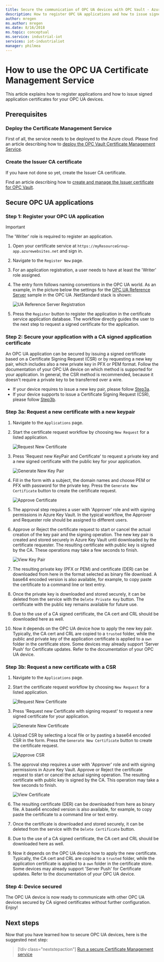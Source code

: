 ```yaml
---
title: Secure the communication of OPC UA devices with OPC Vault - Azure | Microsoft Docs
description: How to register OPC UA applications and how to issue signed application certificates for your OPC UA devices with OPC Vault.
author: mregen
ms.author: mregen
ms.date: 8/16/2018
ms.topic: conceptual
ms.service: industrial-iot
services: iot-industrialiot
manager: philmea
---
```


# How to use the OPC UA Certificate Management Service

This article explains how to register applications and how to issue signed application certificates for your OPC UA devices.

## Prerequisites

### Deploy the Certificate Management Service

First of all, the service needs to be deployed to the Azure cloud.
Please find an article describing how to [deploy the OPC Vault Certificate Management Service](howto-opc-vault-deploy.md).

### Create the Issuer CA certificate

If you have not done so yet, create the Issuer CA certificate.

Find an article describing how to [create and manage the Issuer certificate for OPC Vault](howto-opc-vault-manage.md).

## Secure OPC UA applications

### Step 1: Register your OPC UA application 

> [!IMPORTANT]
> The 'Writer' role is required to register an application.

1. Open your certificate service at `https://myResourceGroup-app.azurewebsites.net` and sign in.
2. Navigate to the `Register New` page.
1. For an application registration, a user needs to have at least the 'Writer' role assigned.
2. The entry form follows naming conventions in the OPC UA world. As an example, in the picture below the settings for the [OPC UA Reference Server](https://github.com/OPCFoundation/UA-.NETStandard/tree/master/SampleApplications/Workshop/Reference) sample in the OPC UA .NetStandard stack is shown:

   ![UA Reference Server Registration](media/howto-opc-vault-secure/reference-server-registration.png "UA Reference Server Registration")

5. Press the `Register` button to register the application in the certificate service application database. The workflow directly guides the user to the next step to request a signed certificate for the application.

### Step 2: Secure your application with a CA signed application certificate

An OPC UA application can be secured by issuing a signed certificate based on a Certificate Signing
Request (CSR) or by requesting a new key pair, which includes also a new private key in PFX or PEM format. 
Follow the documentation of your OPC UA device on which method is supported for your application. 
In general, the CSR method is recommended, because it doesn't require a private key to be transferred over a wire.

- If your device requires to issue a new key pair, please follow [Step3a](##step-3a-request-a-new-certificate-with-a-new-keypair).
- If your device supports to issue a Certificate Signing Request (CSR), please follow [Step3b](#step-3b-request-a-new-certificate-with-a-csr).

### Step 3a: Request a new certificate with a new keypair

1. Navigate to the `Applications` page.
3. Start the certificate request workflow by choosing `New Request` for a listed application.

   ![Request New Certificate](media/howto-opc-vault-secure/request-new-certificate.png "Request New Certificate")

3. Press 'Request new KeyPair and Certificate' to request a private key and a new signed certificate with the public key for your application.

   ![Generate New Key Pair](media/howto-opc-vault-secure/generate-new-key-pair.png "Generate New Key Pair")

4. Fill in the form with a subject, the domain names and choose PEM or PFX with password for the private key. Press the `Generate New Certificate` button to create the certificate request.

   ![Approve Certificate](media/howto-opc-vault-secure/approve-reject.png "Approve Certificate")

5. The approval step requires a user with 'Approver' role and with signing permissions in Azure Key Vault. In the typical workflow, the Approver and Requester role should be assigned to different users.
6. Approve or Reject the certificate request to start or cancel the actual creation of the key pair and the signing operation. The new key pair is created and stored securely in Azure Key Vault until downloaded by the certificate requester. The resulting certificate with public key is signed by the CA. These operations may take a few seconds to finish.

   ![View Key Pair](media/howto-opc-vault-secure/view-key-pair.png "View Key Pair")

7. The resulting private key (PFX or PEM) and certificate (DER) can be downloaded from here in the format selected as binary file download. A base64 encoded version is also available, for example, to copy paste the certificate to a command line or text entry. 
8. Once the private key is downloaded and stored securely, it can be deleted from the service with the `Delete Private Key` button. The certificate with the public key remains available for future use.
9. Due to the use of a CA signed certificate, the CA cert and CRL should be downloaded here as well.
10. Now it depends on the OPC UA device how to apply the new key pair. Typically, the CA cert and CRL are copied to a `trusted` folder, while the public and private key of the application certificate is applied to a `own` folder in the certificate store. Some devices may already support 'Server Push' for Certificate updates. Refer to the documentation of your OPC UA device.

### Step 3b: Request a new certificate with a CSR 

1. Navigate to the `Applications` page.
3. Start the certificate request workflow by choosing `New Request` for a listed application.

   ![Request New Certificate](media/howto-opc-vault-secure/request-new-certificate.png "Request New Certificate")

3. Press 'Request new Certificate with signing request' to request a new signed certificate for your application.

   ![Generate New Certificate](media/howto-opc-vault-secure/generate-new-certificate.png "Generate New Certificate")

4. Upload CSR by selecting a local file or by pasting a base64 encoded CSR in the form. Press the `Generate New Certificate` button to create the certificate request.

   ![Approve CSR](media/howto-opc-vault-secure/approve-reject-csr.png "Approve CSR")

5. The approval step requires a user with 'Approver' role and with signing permissions in Azure Key Vault. Approve or Reject the certificate request to start or cancel the actual signing operation. The resulting certificate with public key is signed by the CA. This operation may take a few seconds to finish.

   ![View Certificate](media/howto-opc-vault-secure/view-cert-csr.png "View Certificate")

6. The resulting certificate (DER) can be downloaded from here as binary file. A base64 encoded version is also available, for example, to copy paste the certificate to a command line or text entry. 
10. Once the certificate is downloaded and stored securely, it can be deleted from the service with the `Delete Certificate` button.
11. Due to the use of a CA signed certificate, the CA cert and CRL should be downloaded here as well.
12. Now it depends on the OPC UA device how to apply the new certificate. Typically, the CA cert and CRL are copied to a `trusted` folder, while the application certificate is applied to a `own` folder in the certificate store. Some devices may already support 'Server Push' for Certificate updates. Refer to the documentation of your OPC UA device.

### Step 4: Device secured

The OPC UA device is now ready to communicate with other OPC UA devices secured by CA signed certificates without further configuration. Enjoy!


## Next steps

Now that you have learned how to secure OPC UA devices, here is the suggested next step:

> [!div class="nextstepaction"]
> [Run a secure Certificate Management service](howto-opc-vault-secure-ca.md)
